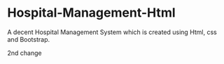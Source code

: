 # Hospital-Management-Html
A decent Hospital Management System which is created using Html, css and Bootstrap.

2nd change